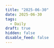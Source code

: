 ```yaml
---
title: "2025-06-30"
date: 2025-06-30
tags:
  - Daily
draft: true
hidden: false
disable_feed: false
---
```


